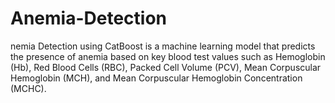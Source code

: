 # Anemia-Detection
nemia Detection using CatBoost is a machine learning model that predicts the presence of anemia based on key blood test values such as Hemoglobin (Hb), Red Blood Cells (RBC), Packed Cell Volume (PCV), Mean Corpuscular Hemoglobin (MCH), and Mean Corpuscular Hemoglobin Concentration (MCHC).

